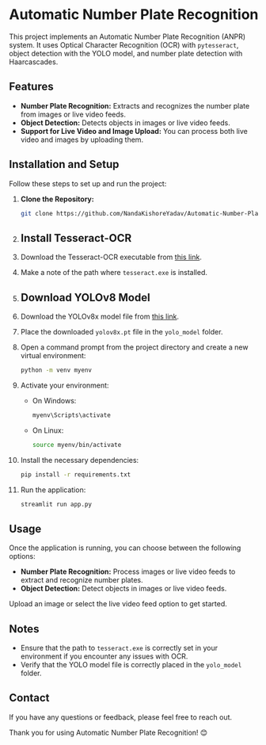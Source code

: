 # Automatic Number Plate Recognition

This project implements an Automatic Number Plate Recognition (ANPR) system. It uses Optical Character Recognition (OCR) with `pytesseract`, object detection with the YOLO model, and number plate detection with Haarcascades.

## Features

- **Number Plate Recognition:** Extracts and recognizes the number plate from images or live video feeds.
- **Object Detection:** Detects objects in images or live video feeds.
- **Support for Live Video and Image Upload:** You can process both live video and images by uploading them.

## Installation and Setup

Follow these steps to set up and run the project:

1. **Clone the Repository:**

   ```bash
   git clone https://github.com/NandaKishoreYadav/Automatic-Number-Plate-Recognition.git
   ```
   
2. ## Install Tesseract-OCR

1. Download the Tesseract-OCR executable from [this link](https://github.com/UB-Mannheim/tesseract/wiki).
2. Make a note of the path where `tesseract.exe` is installed.

3. ## Download YOLOv8 Model

1. Download the YOLOv8x model file from [this link](https://github.com/ultralytics/assets/releases/download/v8.1.0/yolov8x.pt).
2. Place the downloaded `yolov8x.pt` file in the `yolo_model` folder.

4. Open a command prompt from the project directory and create a new virtual environment:
    ```sh
    python -m venv myenv
    ```
5. Activate your environment:
    - On Windows:
        ```sh
        myenv\Scripts\activate
        ```
    - On Linux:
        ```sh
        source myenv/bin/activate
        ```
6. Install the necessary dependencies:
    ```sh
    pip install -r requirements.txt
    ```
7. Run the application:
    ```sh
    streamlit run app.py
    ```
## Usage

Once the application is running, you can choose between the following options:

- **Number Plate Recognition:** Process images or live video feeds to extract and recognize number plates.
- **Object Detection:** Detect objects in images or live video feeds.

Upload an image or select the live video feed option to get started.

## Notes

- Ensure that the path to `tesseract.exe` is correctly set in your environment if you encounter any issues with OCR.
- Verify that the YOLO model file is correctly placed in the `yolo_model` folder.

## Contact

If you have any questions or feedback, please feel free to reach out.

Thank you for using Automatic Number Plate Recognition! 😊
